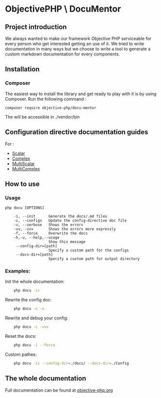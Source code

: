 # ObjectivePHP \ DocuMentor

## Project introduction
We always wanted to make our framework Objective PHP serviceable for every person who get interested getting an use of it.
We tried to write documentation in many ways but we choose to write a tool to generate a custom markdown documentation for every components.

 ## Installation

 ### Composer

 The easiest way to install the library and get ready to play with it is by using Composer. Run the following command :

 ```
 composer require objective-php/docu-mentor 
 ```
The will be accessible in ./vendor/bin

## Configuration directive documentation guides
For :
- [Scalar](/doc/Scalar.md)
- [Complex](/doc/Complex.md)
- [MultiScalar](/doc/MultiScalar.md)
- [MultiComplex](/doc/MultiComplex.md)

## How to use

### Usage
```
php docu [OPTIONS]    

    -i, --init      Generate the docs/.md files 
    -c, --configs   Update the config-directive doc file
    -v, --verbose   Shows the errors
    -vv, -vvv       Shows the errors more expressly
    -f, --force     Overwrite the docs
    -h,-u, --help,--usage   
                    Show this message
     --config-dir=[path]
                    Specify a custom path for the configs   
     --docs-dir=[path]   
                    Specify a custom path for output directory   
 ```                 
 
### Examples:
Init the whole documentation:
``` bash
    php docu -ic
```
Rewrite the config doc:
``` bash
    php docu -c -v
```     
Rewrite and debug your config:
``` bash
    php docu -c -vvv
```
Reset the docs:
``` bash
    php docu -i --force 
```        
Custom pathes:
``` bash
    php docu -ic --config-dir=./docs/ --docs-dir=./Config  
```

## The whole documentation
Full documentation can be found at [objective-php.org](http://objective-php.org/)
